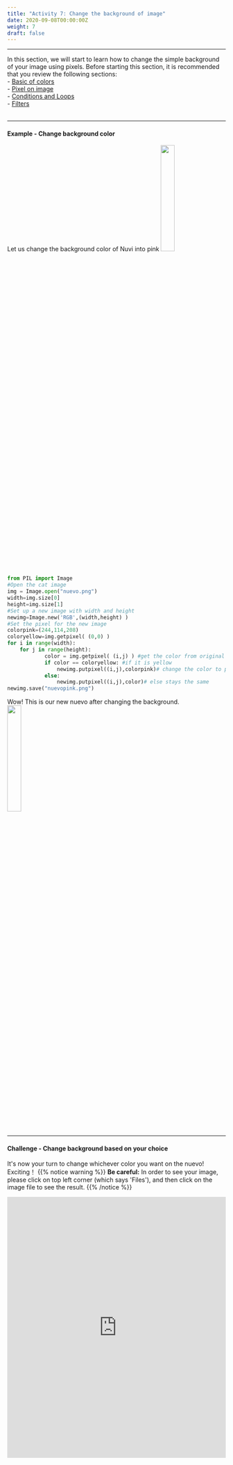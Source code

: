 ```yaml
---
title: "Activity 7: Change the background of image"
date: 2020-09-08T00:00:00Z
weight: 7
draft: false
---
```


<hr/>
In this section, we will start to learn how to change the simple background of your image using pixels.
Before starting this section, it is recommended that you review the following sections:
<br/>
- <a href="../../colors_and_pixels/basic-of-colors" target="blank">Basic of colors</a>
<br/>
- <a href="../../colors_and_pixels/pixel-on-image" target="blank">Pixel on image</a>
<br/>
- <a href="../../../python-basics/conditional-statements-loops" target="blank">Conditions and Loops</a>
<br/>
- <a href="../../activities/activity-4" target="blank">Filters</a>
<br/><br/>
<hr/>

#### Example - Change background color
Let us change the background color of Nuvi into pink
<img src="../../media/nuevo.png" width=25%>

```python
from PIL import Image
#Open the cat image
img = Image.open("nuevo.png")
width=img.size[0]
height=img.size[1]
#Set up a new image with width and height
newimg=Image.new('RGB',(width,height) )
#Set the pixel for the new image
colorpink=(244,114,208)
coloryellow=img.getpixel( (0,0) )
for i in range(width):    
    for j in range(height):    
            color = img.getpixel( (i,j) ) #get the color from original image
            if color == coloryellow: #if it is yellow
                newimg.putpixel((i,j),colorpink)# change the color to pink
            else:
                newimg.putpixel((i,j),color)# else stays the same
newimg.save("nuevopink.png")
```
Wow! This is our new nuevo after changing the background.
<img src="../../media/nuevopink.png" width=25%>
<hr/>

#### Challenge - Change background based on your choice
It's now your turn to change whichever color you want on the nuevo! Exciting！
{{% notice warning %}}
**Be careful:** In order to see your image, please click on top left corner (which says 'Files'), and then click on the image file to see the result.
{{% /notice %}}
<iframe height="600px" width="100%" src="https://repl.it/@nuevofoundation/Python-Pixel-Activity7?lite=true" scrolling="no" frameborder="no" allowtransparency="true" allowfullscreen="true" sandbox="allow-forms allow-pointer-lock allow-popups allow-same-origin allow-scripts allow-modals"></iframe>
<br/><br/>
